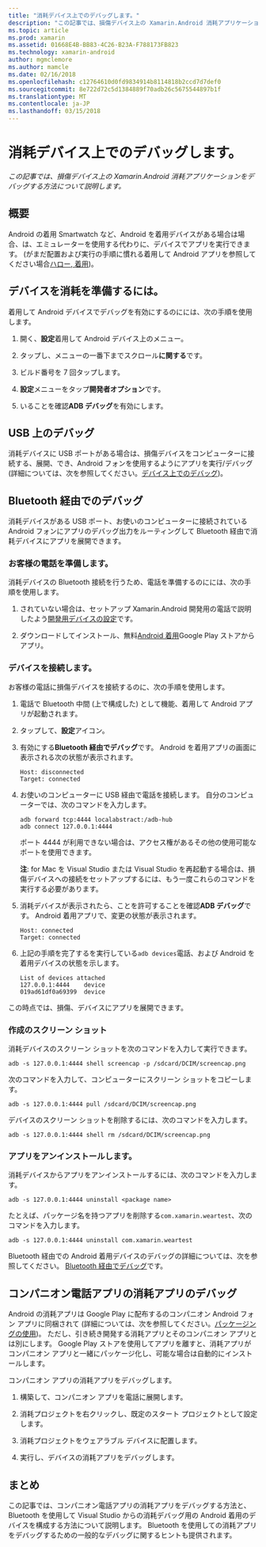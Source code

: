 ```yaml
---
title: "消耗デバイス上でのデバッグします。"
description: "この記事では、損傷デバイス上の Xamarin.Android 消耗アプリケーションをデバッグする方法について説明します。"
ms.topic: article
ms.prod: xamarin
ms.assetid: 01668E4B-BB83-4C26-B23A-F788173FB823
ms.technology: xamarin-android
author: mgmclemore
ms.author: mamcle
ms.date: 02/16/2018
ms.openlocfilehash: c12764610d0fd9834914b8114818b2ccd7d7def0
ms.sourcegitcommit: 8e722d72c5d1384889f70adb26c5675544897b1f
ms.translationtype: MT
ms.contentlocale: ja-JP
ms.lasthandoff: 03/15/2018
---
```

# <a name="debug-on-a-wear-device"></a>消耗デバイス上でのデバッグします。

_この記事では、損傷デバイス上の Xamarin.Android 消耗アプリケーションをデバッグする方法について説明します。_


## <a name="overview"></a>概要

Android の着用 Smartwatch など、Android を着用デバイスがある場合は場合、は、エミュレーターを使用する代わりに、デバイスでアプリを実行できます。 (がまだ配置および実行の手順に慣れる着用して Android アプリを参照してください場合[ハロー, 着用](~/android/wear/get-started/hello-wear.md))。

## <a name="prepare-the-wear-device"></a>デバイスを消耗を準備するには。

着用して Android デバイスでデバッグを有効にするのにには、次の手順を使用します。

1.  開く、**設定**着用して Android デバイス上のメニュー。

2.  タップし、メニューの一番下までスクロール**に関する**です。

3.  ビルド番号を 7 回タップします。

4.  **設定**メニューをタップ**開発者オプション**です。

5.  いることを確認**ADB デバッグ**を有効にします。


## <a name="debugging-over-usb"></a>USB 上のデバッグ

消耗デバイスに USB ポートがある場合は、損傷デバイスをコンピューターに接続する、展開、でき、Android フォンを使用するようにアプリを実行/デバッグ (詳細については、次を参照してください。[デバイス上でのデバッグ](~/android/deploy-test/debugging/debug-on-device.md))。


## <a name="debugging-over-bluetooth"></a>Bluetooth 経由でのデバッグ

消耗デバイスがある USB ポート、お使いのコンピューターに接続されている Android フォンにアプリのデバッグ出力をルーティングして Bluetooth 経由で消耗デバイスにアプリを展開できます。 

### <a name="prepare-your-phone"></a>お客様の電話を準備します。

消耗デバイスの Bluetooth 接続を行うため、電話を準備するのにには、次の手順を使用します。 

1.  されていない場合は、セットアップ Xamarin.Android 開発用の電話で説明したよう[開発用デバイスの設定](~/android/get-started/installation/set-up-device-for-development.md)です。

2.  ダウンロードしてインストール、無料[Android 着用](https://play.google.com/store/apps/details?id=com.google.android.wearable.app)Google Play ストアからアプリ。

### <a name="connect-the-device"></a>デバイスを接続します。

お客様の電話に損傷デバイスを接続するのに、次の手順を使用します。

1.  電話で Bluetooth 中間 (上で構成した) として機能、着用して Android アプリが起動されます。 

2.  タップして、**設定**アイコン。

3.  有効にする**Bluetooth 経由でデバッグ**です。 Android を着用アプリの画面に表示される次の状態が表示されます。

        Host: disconnected
        Target: connected

4.  お使いのコンピューターに USB 経由で電話を接続します。 自分のコンピューターでは、次のコマンドを入力します。

    ```shell
    adb forward tcp:4444 localabstract:/adb-hub
    adb connect 127.0.0.1:4444
    ```

    ポート 4444 が利用できない場合は、アクセス権があるその他の使用可能なポートを使用できます。 

    **注**: for Mac を Visual Studio または Visual Studio を再起動する場合は、損傷デバイスへの接続をセットアップするには、もう一度これらのコマンドを実行する必要があります。

5.  消耗デバイスが表示されたら、ことを許可することを確認**ADB デバッグ**です。 Android 着用アプリで、変更の状態が表示されます。

        Host: connected
        Target: connected

6.  上記の手順を完了するを実行している`adb devices`電話、および Android を着用デバイスの状態を示します。

        List of devices attached
        127.0.0.1:4444    device
        019ad61df0a69399  device

この時点では、損傷、デバイスにアプリを展開できます。

<a name="screenshots" />

### <a name="taking-screenshots"></a>作成のスクリーン ショット

消耗デバイスのスクリーン ショットを次のコマンドを入力して実行できます。 

```shell
adb -s 127.0.0.1:4444 shell screencap -p /sdcard/DCIM/screencap.png
```

次のコマンドを入力して、コンピューターにスクリーン ショットをコピーします。

```shell
adb -s 127.0.0.1:4444 pull /sdcard/DCIM/screencap.png
```

デバイスのスクリーン ショットを削除するには、次のコマンドを入力します。

```shell
adb -s 127.0.0.1:4444 shell rm /sdcard/DCIM/screencap.png
```


### <a name="uninstalling-an-app"></a>アプリをアンインストールします。

消耗デバイスからアプリをアンインストールするには、次のコマンドを入力します。

```shell
adb -s 127.0.0.1:4444 uninstall <package name>
```

たとえば、パッケージ名を持つアプリを削除する`com.xamarin.weartest`、次のコマンドを入力します。

```shell
adb -s 127.0.0.1:4444 uninstall com.xamarin.weartest
```

Bluetooth 経由での Android 着用デバイスのデバッグの詳細については、次を参照してください。 [Bluetooth 経由でデバッグ](https://developer.android.com/training/wearables/apps/bt-debugging.html)です。


## <a name="debugging-a-wear-app-with-a-companion-phone-app"></a>コンパニオン電話アプリの消耗アプリのデバッグ

Android の消耗アプリは Google Play に配布するのコンパニオン Android フォン アプリに同梱されて (詳細については、次を参照してください。[パッケージングの使用](~/android/wear/deploy-test/packaging.md))。 ただし、引き続き開発する消耗アプリとそのコンパニオン アプリとは別にします。 Google Play ストアを使用してアプリを離すと、消耗アプリがコンパニオン アプリと一緒にパッケージ化し、可能な場合は自動的にインストールします。

コンパニオン アプリの消耗アプリをデバッグします。 

1.  構築して、コンパニオン アプリを電話に展開します。

2.  消耗プロジェクトを右クリックし、既定のスタート プロジェクトとして設定します。

3.  消耗プロジェクトをウェアラブル デバイスに配置します。

4.  実行し、デバイスの消耗アプリをデバッグします。

 
## <a name="summary"></a>まとめ

この記事では、コンパニオン電話アプリの消耗アプリをデバッグする方法と、Bluetooth を使用して Visual Studio からの消耗デバッグ用の Android 着用のデバイスを構成する方法について説明します。 Bluetooth を使用しての消耗アプリをデバッグするための一般的なデバッグに関するヒントも提供されます。
